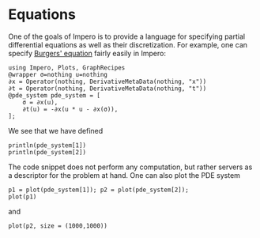 # Equations

One of the goals of Impero is to provide a language for specifying partial
differential equations as well as their discretization. For example, one can 
specify [Burgers' equation](https://en.wikipedia.org/wiki/Burgers%27_equation) fairly easily in Impero:

```@example equations
using Impero, Plots, GraphRecipes
@wrapper σ=nothing u=nothing
∂x = Operator(nothing, DerivativeMetaData(nothing, "x"))
∂t = Operator(nothing, DerivativeMetaData(nothing, "t"))
@pde_system pde_system = [
    σ = ∂x(u),
    ∂t(u) = -∂x(u * u - ∂x(σ)),
];
```
We see that we have defined
```@example equations
println(pde_system[1])
println(pde_system[2])
```
The code snippet does not perform any computation, but rather servers as a 
descriptor for the problem at hand. One can also plot the PDE system
```@example equations
p1 = plot(pde_system[1]); p2 = plot(pde_system[2]);
plot(p1)
```
and
```@example equations
plot(p2, size = (1000,1000))
```

